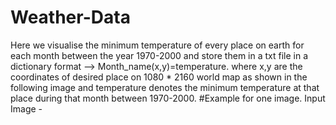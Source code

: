 # Weather-Data
Here we visualise the minimum temperature of every place on earth for each month between the year 1970-2000 and store them in a txt file in a dictionary format --> Month_name(x,y)=temperature. where x,y are the coordinates of desired place on 1080 * 2160 world map as shown in the following image and temperature denotes the minimum temperature at that place during that month between 1970-2000.
#Example for one image.
Input Image -
